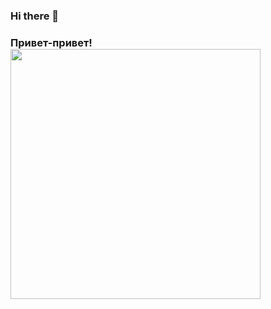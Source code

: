 ### Hi there 👋
### Привет-привет! <img src="https://pa1.narvii.com/7055/8946e8de8485cae8c7658a9c9bbe2749b5115f09r1-500-281_hq.gif" width="400px">

<!--
**Strannik-Seti/Strannik-Seti** is a ✨ _special_ ✨ repository because its `README.md` (this file) appears on your GitHub profile.

Here are some ideas to get you started:

- 🔭 I’m currently working on ...
- 🌱 I’m currently learning ...
- 👯 I’m looking to collaborate on ...
- 🤔 I’m looking for help with ...
- 💬 Ask me about ...
- 📫 How to reach me: ...
- 😄 Pronouns: ...
- ⚡ Fun fact: ...
-->
